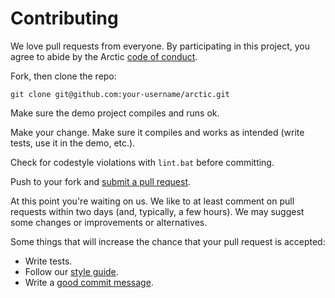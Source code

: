 # Contributing

We love pull requests from everyone. By participating in this project, you agree to abide by the Arctic [code of conduct].

[code of conduct]: https://github.com/FrostyMorning/arctic/blob/master/CODE_OF_CONDUCT.md

Fork, then clone the repo:

    git clone git@github.com:your-username/arctic.git

Make sure the demo project compiles and runs ok.

Make your change. Make sure it compiles and works as intended (write tests, use it in the demo, etc.).

Check for codestyle violations with `lint.bat` before committing.

Push to your fork and [submit a pull request][pr].

[pr]: https://github.com/FrostyMorning/arctic/compare/

At this point you're waiting on us. We like to at least comment on pull requests within two days (and, typically, a few hours). We may suggest some changes or improvements or alternatives.

Some things that will increase the chance that your pull request is accepted:

* Write tests.
* Follow our [style guide][style].
* Write a [good commit message][commit].

[style]: https://google.github.io/styleguide/cppguide.html
[commit]: http://tbaggery.com/2008/04/19/a-note-about-git-commit-messages.html
